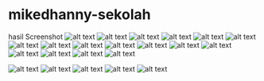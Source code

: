 # mikedhanny-sekolah
hasil Screenshot
![alt text](https://github.com/MikeDhanny/mikedhanny-sekolah/blob/master/Screenshots/Screenshot%20(1).png)
![alt text](https://github.com/MikeDhanny/mikedhanny-sekolah/blob/master/Screenshots/Screenshot%20(2).png)
![alt text](https://github.com/MikeDhanny/mikedhanny-sekolah/blob/master/Screenshots/Screenshot%20(3).png)
![alt text](https://github.com/MikeDhanny/mikedhanny-sekolah/blob/master/Screenshots/Screenshot%20(4).png)
![alt text](https://github.com/MikeDhanny/mikedhanny-sekolah/blob/master/Screenshots/Screenshot%20(5).png)
![alt text](https://github.com/MikeDhanny/mikedhanny-sekolah/blob/master/Screenshots/Screenshot%20(6).png)
![alt text](https://github.com/MikeDhanny/mikedhanny-sekolah/blob/master/Screenshots/Screenshot%20(7).png)
![alt text](https://github.com/MikeDhanny/mikedhanny-sekolah/blob/master/Screenshots/Screenshot%20(8).png)
![alt text](https://github.com/MikeDhanny/mikedhanny-sekolah/blob/master/Screenshots/Screenshot%20(9).png)
![alt text](https://github.com/MikeDhanny/mikedhanny-sekolah/blob/master/Screenshots/Screenshot%20(10).png)
![alt text](https://github.com/MikeDhanny/mikedhanny-sekolah/blob/master/Screenshots/Screenshot%20(11).png)
![alt text](https://github.com/MikeDhanny/mikedhanny-sekolah/blob/master/Screenshots/Screenshot%20(12).png)
![alt text](https://github.com/MikeDhanny/mikedhanny-sekolah/blob/master/Screenshots/Screenshot%20(13).png)
![alt text](https://github.com/MikeDhanny/mikedhanny-sekolah/blob/master/Screenshots/Screenshot%20(14).png)
![alt text](https://github.com/MikeDhanny/mikedhanny-sekolah/blob/master/Screenshots/Screenshot%20(15).png)
![alt text](https://github.com/MikeDhanny/mikedhanny-sekolah/blob/master/Screenshots/Screenshot%20(16).png)
![alt text](https://github.com/MikeDhanny/mikedhanny-sekolah/blob/master/Screenshots/Screenshot%20(17).png)


![alt text](https://github.com/MikeDhanny/mikedhanny-sekolah/blob/master/Screenshots/Screenshot%20(17).png)
![alt text](https://github.com/MikeDhanny/mikedhanny-sekolah/blob/master/Screenshots/Screenshot%20(18).png)
![alt text](https://github.com/MikeDhanny/mikedhanny-sekolah/blob/master/Screenshots/Screenshot%20(19).png)
![alt text](https://github.com/MikeDhanny/mikedhanny-sekolah/blob/master/Screenshots/Screenshot%20(20).png)
![alt text](https://github.com/MikeDhanny/mikedhanny-sekolah/blob/master/Screenshots/Screenshot%20(21).png)
